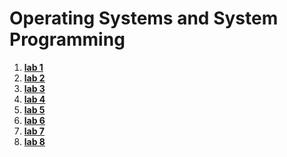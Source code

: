 # Operating Systems and System Programming

1. **[lab 1](https://github.com/gabrpavel/BSUIR/tree/9f3129f04189a5d92798a86c7ade416e78da5872/term4/%D0%9E%D0%A1%D0%B8%D0%A1%D0%9F/labs/lab1)**
2. **[lab 2](https://github.com/gabrpavel/BSUIR/tree/main/term1#lab-2-loop-operators)**
3. **[lab 3](https://github.com/gabrpavel/BSUIR/tree/main/term1#lab-3-one-dimensional-arrays)**
4. **[lab 4](https://github.com/gabrpavel/BSUIR/tree/main/term1#lab-4-multidimensional-arrays)**
5. **[lab 5](https://github.com/gabrpavel/BSUIR/tree/main/term1#lab-5-dynamic-memory-allocation)**
6. **[lab 6](https://github.com/gabrpavel/BSUIR/tree/main/term1#lab-6-sorting)**
7. **[lab 7](https://github.com/gabrpavel/BSUIR/tree/main/term1#lab-7-string-handling)**
8. **[lab 8](https://github.com/gabrpavel/BSUIR/tree/main/term1#lab-8-string-handling)**
